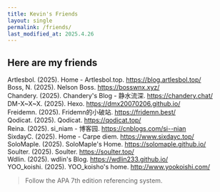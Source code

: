 ```yaml
---
title: Kevin's Friends
layout: single
permalink: /friends/
last_modified_at: 2025.4.26
---
```


## Here are my friends

Artlesbol. (2025). Home - Artlesbol.top. <https://blog.artlesbol.top/>  
Boss, N. (2025). Nelson Boss. <https://bosswnx.xyz/>  
Chandery. (2025). Chandery's Blog - 静水流深. <https://chandery.chat/>  
DM-X~X~X. (2025). Hexo. <https://dmx20070206.github.io/>  
Freidemn. (2025). Fridemn的小破站. <https://fridemn.best/>  
Qodicat. (2025). Qodicat. <https://qodicat.top/>  
Reina. (2025). si_niam - 博客园. <https://cnblogs.com/si--nian>  
SixdayC. (2025). Home - Carpe diem. <https://www.sixdayc.top/>  
SoloMaple. (2025). SoloMaple's Home. <https://solomaple.github.io/>  
Soulter. (2025). Soulter. <https://soulter.top/>  
Wdlin. (2025). wdlin's Blog. <https://wdlin233.github.io/>  
YOO_koishi. (2025). YOO_koisho's home. <http://www.yookoishi.com/>

> Follow the APA 7th edition referencing system.
